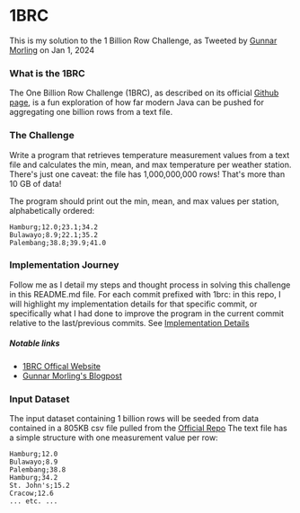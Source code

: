 # 1BRC
This is my solution to the 1 Billion Row Challenge,
as Tweeted by [Gunnar Morling](https://x.com/gunnarmorling/status/1741839724933751238) on Jan 1, 2024

### What is the 1BRC
The One Billion Row Challenge (1BRC), as described on its official 
[Github page](https://github.com/gunnarmorling/1brc/blob/main/README.md), 
is a fun exploration of how far modern Java can be pushed
for aggregating one billion rows from a text file.

### The Challenge
Write a program that retrieves temperature measurement values from a text file 
and calculates the min, mean, and max temperature per weather station. 
There's just one caveat: the file has 1,000,000,000 rows! That's more than 10 GB of data!

The program should print out the min, mean, and max values per station, alphabetically ordered:
```
Hamburg;12.0;23.1;34.2
Bulawayo;8.9;22.1;35.2
Palembang;38.8;39.9;41.0
```

### Implementation Journey
Follow me as I detail my steps and thought process in solving this challenge in this README.md file.
For each commit prefixed with 1brc: in this repo, I will highlight my implementation details for that specific commit,
or specifically what I had done to improve the program in the current commit relative to the last/previous commits.
See <a href="implementation-details.md">Implementation Details</a>

##### Notable links
- [1BRC Offical Website](https://1brc.dev/) 
- [Gunnar Morling's Blogpost](https://www.morling.dev/blog/one-billion-row-challenge/)

### Input Dataset
The input dataset containing 1 billion rows will be seeded from data contained in a 805KB csv file pulled from the
[Official Repo](https://github.com/gunnarmorling/1brc/blob/main/data/weather_stations.csv)
The text file has a simple structure with one measurement value per row:

```
Hamburg;12.0
Bulawayo;8.9
Palembang;38.8
Hamburg;34.2
St. John's;15.2
Cracow;12.6
... etc. ...
```